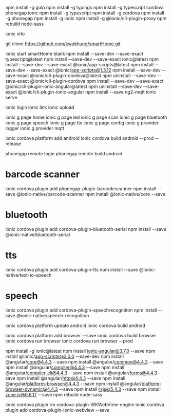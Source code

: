 npm install -g gulp
npm install -g typings
npm install -g typescript cordova phonegap ionic
npm install -g typescript
npm install -g cordova
npm install -g phonegap
npm install -g ionic
npm install -g @ionic/cli-plugin-proxy
npm rebuild node-sass

ionic info

git clone https://github.com/kwokhung/smartHome.git

ionic start smartHome blank
npm install --save-dev --save-exact typescript@latest
npm install --save-dev --save-exact ionic@latest
npm install --save-dev --save-exact @ionic/app-scripts@latest
npm install --save-dev --save-exact @ionic/app-scripts@1.3.12
npm install --save-dev --save-exact @ionic/cli-plugin-cordova@latest
npm uninstall --save-dev --save-exact @ionic/cli-plugin-cordova
npm install --save-dev --save-exact @ionic/cli-plugin-ionic-angular@latest
npm uninstall --save-dev --save-exact @ionic/cli-plugin-ionic-angular
npm install --save ng2-mqtt
ionic serve

ionic login
ionic link
ionic upload

ionic g page home
ionic g page led
ionic g page scan
ionic g page bluetooth
ionic g page speech
ionic g page tts
ionic g page config
ionic g provider logger
ionic g provider mqtt

ionic cordova platform add android
ionic cordova build android --prod --release

phonegap remote login
phonegap remote build android

# barcode scanner
ionic cordova plugin add phonegap-plugin-barcodescanner
npm install --save @ionic-native/barcode-scanner
npm install @ionic-native/core --save

# bluetooth
ionic cordova plugin add cordova-plugin-bluetooth-serial
npm install --save @ionic-native/bluetooth-serial

# tts
ionic cordova plugin add cordova-plugin-tts
npm install --save @ionic-native/text-to-speech

# speech
ionic cordova plugin add cordova-plugin-speechrecognition
npm install --save @ionic-native/speech-recognition

ionic cordova platform update android
ionic cordova build android

ionic cordova platform add browser --save
ionic cordova build browser
ionic cordova run browser
ionic cordova run browser --prod

npm install -g ionic@latest
npm install ionic-angular@3.7.0 --save
npm install @ionic/app-scripts@3.0.0 --save-dev
npm install @angular/core@4.4.3 --save
npm install @angular/common@4.4.3 --save
npm install @angular/compiler@4.4.3 --save
npm install @angular/compiler-cli@4.4.3 --save
npm install @angular/forms@4.4.3 --save
npm install @angular/http@4.4.3 --save
npm install @angular/platform-browser@4.4.3 --save
npm install @angular/platform-browser-dynamic@4.4.3 --save
npm install rxjs@5.4.3 --save
npm install zone.js@0.8.17 --save
npm rebuild node-sass

ionic cordova plugin rm cordova-plugin-WKWebView-engine
ionic cordova plugin add cordova-plugin-ionic-webview --save
